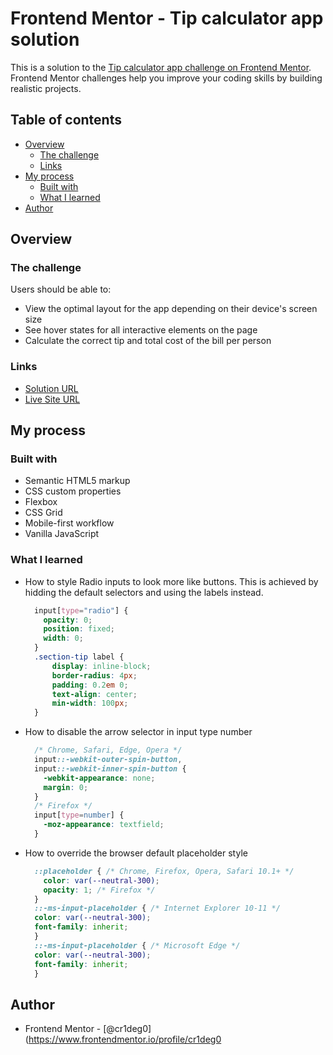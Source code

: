 # Frontend Mentor - Tip calculator app solution

This is a solution to the [Tip calculator app challenge on Frontend Mentor](https://www.frontendmentor.io/challenges/tip-calculator-app-ugJNGbJUX). Frontend Mentor challenges help you improve your coding skills by building realistic projects.

## Table of contents

- [Overview](#overview)
  - [The challenge](#the-challenge)
  - [Links](#links)
- [My process](#my-process)
  - [Built with](#built-with)
  - [What I learned](#what-i-learned)
- [Author](#author)



## Overview

### The challenge

Users should be able to:

- View the optimal layout for the app depending on their device's screen size
- See hover states for all interactive elements on the page
- Calculate the correct tip and total cost of the bill per person

### Links

- [Solution URL](https://www.frontendmentor.io/solutions/tip-calculator-4XNYbZ0ZtI)
- [Live Site URL](https://cr1deg0.github.io/Tip-calculator/)

## My process

### Built with

- Semantic HTML5 markup
- CSS custom properties
- Flexbox
- CSS Grid
- Mobile-first workflow
- Vanilla JavaScript

### What I learned

- How to style Radio inputs to look more like buttons. This is achieved by hidding the default selectors and using the labels instead.
  ``` css
    input[type="radio"] {
      opacity: 0;
      position: fixed;
      width: 0;
    }
    .section-tip label {
        display: inline-block;
        border-radius: 4px;
        padding: 0.2em 0;
        text-align: center;
        min-width: 100px;
    }
  ```
- How to disable the arrow selector in input type number
  ```css
    /* Chrome, Safari, Edge, Opera */
    input::-webkit-outer-spin-button,
    input::-webkit-inner-spin-button {
      -webkit-appearance: none;
      margin: 0;
    }
    /* Firefox */
    input[type=number] {
      -moz-appearance: textfield;
    }
    ```
- How to override the browser default placeholder style
  ```css
    ::placeholder { /* Chrome, Firefox, Opera, Safari 10.1+ */
      color: var(--neutral-300);
      opacity: 1; /* Firefox */
    }
    ::-ms-input-placeholder { /* Internet Explorer 10-11 */
    color: var(--neutral-300);
    font-family: inherit;
    }
    ::-ms-input-placeholder { /* Microsoft Edge */
    color: var(--neutral-300);
    font-family: inherit;
    }
  ```
## Author

- Frontend Mentor - [@cr1deg0](https://www.frontendmentor.io/profile/cr1deg0